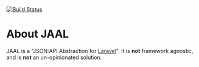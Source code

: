 [![Build Status](https://travis-ci.org/dialinno/jaal.svg?branch=master)](https://travis-ci.org/dialinno/jaal)

# About JAAL

JAAL is a "JSON:API Abstraction for [Laravel][laravel]". It is **not** framework agnostic, and is **not** an
un-opinionated solution.


[laravel]: http://laravel.com/
